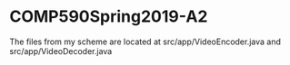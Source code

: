 # COMP590Spring2019-A2

The files from my scheme are located at src/app/VideoEncoder.java and src/app/VideoDecoder.java
